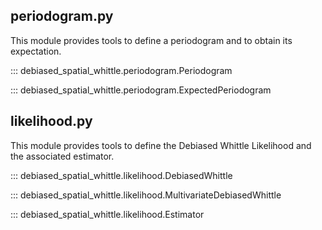 ## periodogram.py
This module provides tools to define a periodogram and to obtain
its expectation.

::: debiased_spatial_whittle.periodogram.Periodogram

::: debiased_spatial_whittle.periodogram.ExpectedPeriodogram

## likelihood.py
This module provides tools to define the Debiased Whittle Likelihood
and the associated estimator.

::: debiased_spatial_whittle.likelihood.DebiasedWhittle

::: debiased_spatial_whittle.likelihood.MultivariateDebiasedWhittle

::: debiased_spatial_whittle.likelihood.Estimator
